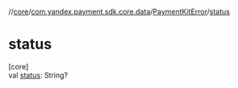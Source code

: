 //[core](../../../index.md)/[com.yandex.payment.sdk.core.data](../index.md)/[PaymentKitError](index.md)/[status](status.md)

# status

[core]\
val [status](status.md): String?
